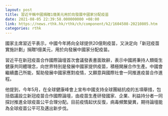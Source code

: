 ```yaml
---
layout: post
title: 習近平稱中國捐贈1億美元用於向發展中國家分配疫苗
date: 2021-08-05 22:39:58.000000000 +08:00
link: https://news.rthk.hk/rthk/ch/component/k2/1604508-20210805.htm
categories: rthk
---
```


國家主席習近平表示，中國今年將向全球提供20億劑疫苗，又決定向「新冠疫苗實施計劃」捐贈1億美元，用於向發展中國家分配疫苗。

習近平在新冠疫苗合作國際論壇首次會議發表書面致辭，表示中國將秉持人類衛生健康共同體理念，向世界特別是發展中國家提供疫苗，積極開展合作生產。中國會繼續盡己所能，幫助發展中國家應對疫情，又願意與國際社會一同推進疫苗合作進程。

他提到，今年5月，在全球健康峰會上宣布中國支持全球團結抗疫的五項舉措，包括倡議設立新冠疫苗合作國際論壇，由疫苗生產研發國家、企業、利益持分者一同探討推進全球疫苗公平合理分配。目前疫情起伏反復，病毒頻繁變異，期待論壇能為全球疫苗公平可及邁出新步伐。
